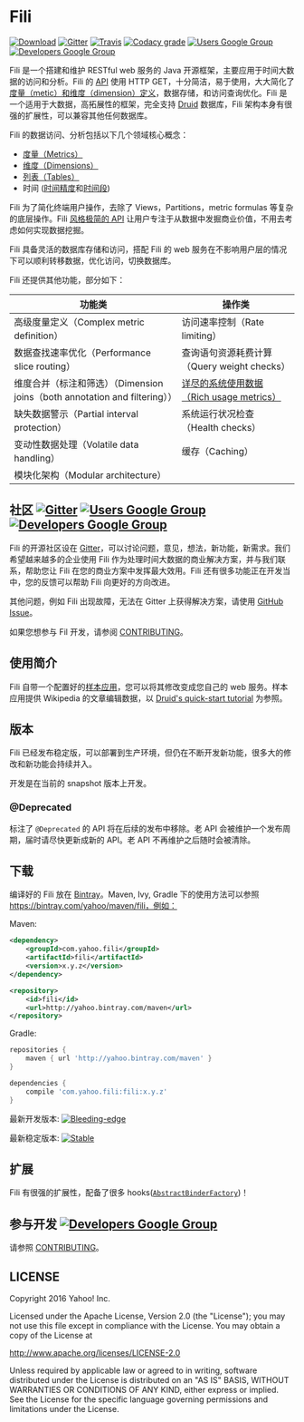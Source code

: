 Fili
====

[![Download](https://api.bintray.com/packages/yahoo/maven/fili/images/download.svg)](https://bintray.com/yahoo/maven/fili/_latestVersion) [![Gitter](https://img.shields.io/gitter/room/yahoo/fili.svg?maxAge=2592000)](https://gitter.im/yahoo/fili) [![Travis](https://img.shields.io/travis/yahoo/fili/master.svg?maxAge=2592000)](https://travis-ci.org/yahoo/fili/builds/) [![Codacy grade](https://img.shields.io/codacy/grade/91fa6c38f25d4ea0ae3569ee70a33e38.svg?maxAge=21600)](https://www.codacy.com/app/Fili/fili/dashboard) [![Users Google Group](https://img.shields.io/badge/google_group-users-blue.svg?maxAge=2592000)](https://groups.google.com/forum/#!forum/fili-users) [![Developers Google Group](https://img.shields.io/badge/google_group-developers-blue.svg?maxAge=2592000)](https://groups.google.com/forum/#!forum/fili-developers)

Fili 是一个搭建和维护 RESTful web 服务的 Java 开源框架，主要应用于时间大数据的访问和分析。Fili 的 [API](docs/end-user-api-zh.md) 使用 HTTP GET，十分简洁，易于使用，大大简化了[度量（metic）和维度（dimension）定义](docs/configuring-metrics-zh.md)，数据存储，和访问查询优化。Fili 是一个适用于大数据，高拓展性的框架，完全支持 [Druid](http://druid.io) 数据库，Fili 架构本身有很强的扩展性，可以兼容其他任何数据库。

Fili 的数据访问、分析包括以下几个领域核心概念：

- [度量（Metrics）](docs/end-user-api-zh.md#metrics)
- [维度（Dimensions）](docs/end-user-api-zh.md#dimensions)
- [列表（Tables）](docs/end-user-api-zh.md#tables)
- 时间 ([时间精度](docs/end-user-api-zh.md#time-grain)和[时间段](docs/end-user-api-zh.md#interval))

Fili 为了简化终端用户操作，去除了 Views，Partitions，metric formulas 等复杂的底层操作。Fili [风格极简的 API](docs/end-user-api-zh.md) 让用户专注于从数据中发掘商业价值，不用去考虑如何实现数据挖掘。

Fili 具备灵活的数据库存储和访问，搭配 Fili 的 web 服务在不影响用户层的情况下可以顺利转移数据，优化访问，切换数据库。

Fili 还提供其他功能，部分如下：

| 功能类                                                                    | 操作类                                                                        |
|---------------------------------------------------------------------------|-------------------------------------------------------------------------------|
| 高级度量定义（Complex metric definition）                                 | 访问速率控制（Rate limiting）                                                 |
| 数据查找速率优化（Performance slice routing）                             | 查询语句资源耗费计算（Query weight checks）                                   |
| 维度合并（标注和筛选）（Dimension joins（both annotation and filtering））| [详尽的系统使用数据（Rich usage metrics）](docs/monitoring-and-operations.md) |
| 缺失数据警示（Partial interval protection）                               | 系统运行状况检查（Health checks）                                             |
| 变动性数据处理（Volatile data handling）                                  | 缓存（Caching）                                                               |
| 模块化架构（Modular architecture）                                        |                                                                               |


社区 [![Gitter](https://img.shields.io/gitter/room/yahoo/fili.svg?maxAge=2592000)](https://gitter.im/yahoo/fili) [![Users Google Group](https://img.shields.io/badge/google_group-users-blue.svg?maxAge=2592000)](https://groups.google.com/forum/#!forum/fili-users) [![Developers Google Group](https://img.shields.io/badge/google_group-developers-blue.svg?maxAge=2592000)](https://groups.google.com/forum/#!forum/fili-developers)
-----------------------------------------------------------------------------------------------------------------------------------------------------------------------------------------------------------------------------------------------------------------------------------------------------------------------------------------------------------------------------------------------------------------------------------------
Fili 的开源社区设在 [Gitter](https://gitter.im/yahoo/fili)，可以讨论问题，意见，想法，新功能，新需求。我们希望越来越多的企业使用 Fili 作为处理时间大数据的商业解决方案，并与我们联系，帮助您让 Fili 在您的商业方案中发挥最大效用。Fili 还有很多功能正在开发当中，您的反馈可以帮助 Fili 向更好的方向改进。

其他问题，例如 Fili 出现故障，无法在 Gitter 上获得解决方案，请使用 [GitHub Issue](https://github.com/yahoo/fili/issues)。

如果您想参与 Fil 开发，请参阅 [CONTRIBUTING](CONTRIBUTING-zh.md)。

使用简介
-----------

Fili 自带一个配置好的[样本应用](fili-wikipedia-example)，您可以将其修改变成您自己的 web 服务。样本应用提供 Wikipedia 的文章编辑数据，以 [Druid's quick-start tutorial](http://druid.io/docs/0.9.1.1/tutorials/quickstart.html) 为参照。

版本
-----------

Fili 已经发布稳定版，可以部署到生产环境，但仍在不断开发新功能，很多大的修改和新功能会持续并入。

开发是在当前的 snapshot 版本上开发。

### @Deprecated

标注了 `@Deprecated` 的 API 将在后续的发布中移除。老 API 会被维护一个发布周期，届时请尽快更新成新的 API。老 API 不再维护之后随时会被清除。

下载
----

编译好的 Fili 放在 [Bintray](https://bintray.com/yahoo/maven/fili)。Maven, Ivy, Gradle 下的使用方法可以参照
https://bintray.com/yahoo/maven/fili，例如：

Maven:
```xml
<dependency>
    <groupId>com.yahoo.fili</groupId>
    <artifactId>fili</artifactId>
    <version>x.y.z</version>
</dependency>

<repository>
    <id>fili</id>
    <url>http://yahoo.bintray.com/maven</url>
</repository>
```

Gradle:
```groovy
repositories {
    maven { url 'http://yahoo.bintray.com/maven' }
}

dependencies {
    compile 'com.yahoo.fili:fili:x.y.z'
}
```

最新开发版本: [![Bleeding-edge](https://api.bintray.com/packages/yahoo/maven/fili/images/download.svg)](https://bintray.com/yahoo/maven/fili/_latestVersion)

最新稳定版本: [![Stable](https://img.shields.io/badge/Stable-0.7.36-blue.svg)](https://bintray.com/yahoo/maven/fili/0.7.36)


扩展
---------

Fili 有很强的扩展性，配备了很多 hooks([`AbstractBinderFactory`](https://github.com/yahoo/fili/blob/master/fili-core/src/main/java/com/yahoo/bard/webservice/application/AbstractBinderFactory.java))！

参与开发 [![Developers Google Group](https://img.shields.io/badge/google_group-developers-blue.svg?maxAge=2592000)](https://groups.google.com/forum/#!forum/fili-developers)
--------

请参照 [CONTRIBUTING](CONTRIBUTING-zh.md)。


LICENSE
-------

Copyright 2016 Yahoo! Inc.

Licensed under the Apache License, Version 2.0 (the "License"); you may not use this file except in compliance with the
License. You may obtain a copy of the License at

http://www.apache.org/licenses/LICENSE-2.0

Unless required by applicable law or agreed to in writing, software distributed under the License is distributed on an
"AS IS" BASIS, WITHOUT WARRANTIES OR CONDITIONS OF ANY KIND, either express or implied. See the License for the specific
language governing permissions and limitations under the License.
